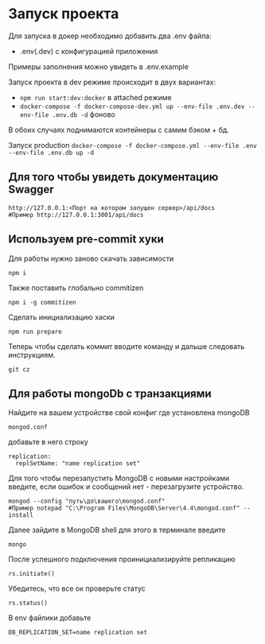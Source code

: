 # Запуск проекта

Для запуска в докер необходимо добавить два .env файла:
- .env(.dev) с конфигурацией приложения

Примеры заполнения можно увидеть в .env.example

Запуск проекта в dev режиме происходит в двух вариантах:
- ```npm run start:dev:docker``` в attached режиме
- ```docker-compose -f docker-compose-dev.yml up --env-file .env.dev --env-file .env.db -d``` фоново

В обоих случаях поднимаются контейнеры с самим бэком + бд.

Запуск production ```docker-compose -f docker-compose.yml --env-file .env --env-file .env.db up -d ```

## Для того чтобы увидеть документацию Swagger

```
http://127.0.0.1:<Порт на котором запущен сервер>/api/docs
#Пример http://127.0.0.1:3001/api/docs
```

## Используем pre-commit хуки
Для работы нужно заново скачать зависимости

```
npm i
```

Также поставить глобально commitizen

```
npm i -g commitizen
```

Cделать инициализацию хаски

```
npm run prepare
```

Теперь чтобы сделать коммит вводите команду и дальше следовать инструкциям.

```
git cz 
```

## Для работы mongoDb с транзакциями
Найдите на вашем устройстве свой конфиг где установлена mongoDB
```
mongod.conf
```
добавьте в него строку
```
replication:
  replSetName: "name replication set"
```
Для того чтобы перезапустить MongoDB  с новыми настройками введите, если ошибок и сообщений нет - перезагрузите устройство.
```
mongod --config "путь\до\вашего\mongod.conf"
#Пример notepad "C:\Program Files\MongoDB\Server\4.4\mongod.conf" --install
```
Далее зайдите в MongoDB shell для этого в терминале введите 
```
mongo
```
После успешного подключения проинициализируйте репликацию
```
rs.initiate()
```
Убедитесь, что все ок проверьте статус 
```
rs.status()
```
В env файлики добавьте  
```
DB_REPLICATION_SET=name replication set
```
